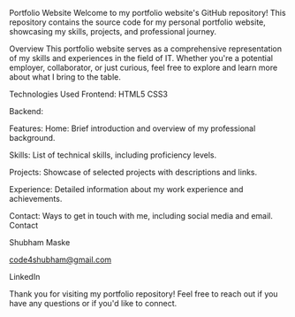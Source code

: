 Portfolio Website
Welcome to my portfolio website's GitHub repository! This repository contains the source code for my personal portfolio website, showcasing my skills, projects, and professional journey.

Overview
This portfolio website serves as a comprehensive representation of my skills and experiences in the field of IT. Whether you're a potential employer, collaborator, or just curious, feel free to explore and learn more about what I bring to the table.

Technologies Used
Frontend:
HTML5
CSS3

Backend:


Features:
Home:
Brief introduction and overview of my professional background.

Skills:
List of technical skills, including proficiency levels.

Projects:
Showcase of selected projects with descriptions and links.

Experience:
Detailed information about my work experience and achievements.

Contact:
Ways to get in touch with me, including social media and email.
Contact

Shubham Maske

code4shubham@gmail.com

LinkedIn

Thank you for visiting my portfolio repository! Feel free to reach out if you have any questions or if you'd like to connect.





